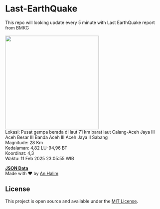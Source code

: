 # Last-EarthQuake
This repo will looking update every 5 minute with Last EarthQuake report from BMKG
<br>
<br>
<img src="undefined" width="300"/>
<br>
Lokasi: Pusat gempa berada di laut 71 km barat laut Calang-Aceh Jaya  III Aceh Besar III Banda Aceh III Aceh Jaya II Sabang <br>
Magnitude: 28 Km <br>
Kedalaman: 4,82 LU-94,96 BT <br>
Koordinat: 4,3 <br>
Waktu: 11 Feb 2025 23:05:55 WIB <br>

<a href="./data/data.json">**JSON Data**</a>
<br>
Made with ❤️ by <a href="https://github.com/an-halim">An Halim</a>
## License

This project is open source and available under the [MIT License](LICENSE).
